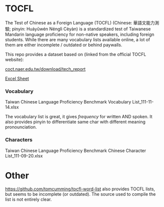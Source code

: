 # TOCFL

The Test of Chinese as a Foreign Language (TOCFL) (Chinese: 華語文能力測驗; pinyin: Huáyǔwén Nénglì Cèyàn) is a standardized test of Taiwanese Mandarin language
proficiency for non-native speakers, including foreign students.
While there are many vocabulary lists available online, a lot of them are either incomplete / outdated or behind paywalls.

This repo provides a dataset based on (linked from the official TOCFL website):

[coct.naer.edu.tw/download/tech_report](https://coct.naer.edu.tw/download/tech_report/)

[Excel Sheet](https://coct.naer.edu.tw/download/tech_report/%E8%87%BA%E7%81%A3%E8%8F%AF%E8%AA%9E%E6%96%87%E8%83%BD%E5%8A%9B%E5%9F%BA%E6%BA%96%E8%A9%9E%E8%AA%9E%E8%A1%A8_111-11-14.xlsx)


### Vocabulary
Taiwan Chinese Language Proficiency Benchmark Vocabulary List_111-11-14.xlsx

The vocabulary list is great, it gives *frequency* for written AND spoken.
It also provides pinyin to differentiate same char with different meaning pronounciation.

### Characters
Taiwan Chinese Language Proficiency Benchmark Chinese Character List_111-09-20.xlsx

# Other
https://github.com/tomcumming/tocfl-word-list also provides TOCFL lists, but seems to be incomplete (or outdated).
The source used to compile the list is not entirely clear.

